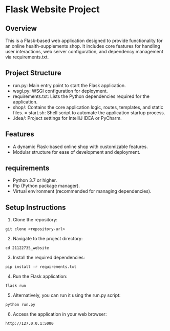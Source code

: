 # Flask Website Project

## Overview

This is a Flask-based web application designed to provide functionality for an online health-supplements shop. It includes core features for handling user interactions, web server configuration, and dependency management via requirements.txt.

## Project Structure

- run.py: Main entry point to start the Flask application.
- wsgi.py: WSGI configuration for deployment.
- requirements.txt: Lists the Python dependencies required for the application.
- shop/: Contains the core application logic, routes, templates, and static files.
= start.sh: Shell script to automate the application startup process.
- .idea/: Project settings for IntelliJ IDEA or PyCharm.

## Features

- A dynamic Flask-based online shop with customizable features.
- Modular structure for ease of development and deployment.

## requirements

- Python 3.7 or higher.
- Pip (Python package manager).
- Virtual environment (recommended for managing dependencies).

## Setup Instructions

1. Clone the repository:
```
git clone <repository-url>
```
2. Navigate to the project directory:
```
cd 21122735_website
```
3. Install the required dependencies:
```
pip install -r requirements.txt
```
4. Run the Flask application:
```
flask run
```
5. Alternatively, you can run it using the run.py script:
```
python run.py
```
6. Access the application in your web browser:
```
http://127.0.0.1:5000
```

